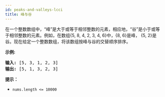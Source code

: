 ```yaml
---
id: peaks-and-valleys-lcci
title: 峰与谷
---
```

在一个整数数组中，“峰”是大于或等于相邻整数的元素，相应地，“谷”是小于或等于相邻整数的元素。例如，在数组{5, 8, 4, 2, 3, 4, 6}中，{8, 6}是峰， {5, 2}是谷。现在给定一个整数数组，将该数组按峰与谷的交替顺序排序。

**示例:**


<pre><strong>输入: </strong>[5, 3, 1, 2, 3]<br/><strong>输出:</strong> [5, 1, 3, 2, 3]<br/></pre>

**提示：**


- <code>nums.length &lt;= 10000</code>
